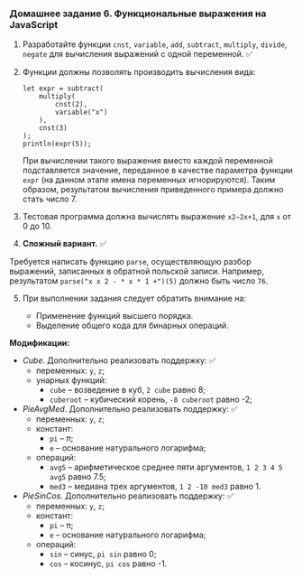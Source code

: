 ### Домашнее задание 6. Функциональные выражения на JavaScript

1. Разработайте функции `cnst`, `variable`, `add`, `subtract`, `multiply`, `divide`, `negate` для вычисления выражений с одной переменной. ✅

2. Функции должны позволять производить вычисления вида:
   ```
   let expr = subtract(
       multiply(
           cnst(2),
           variable("x")
       ),
       cnst(3)
   );
   println(expr(5));
   ```
   При вычислении такого выражения вместо каждой переменной подставляется значение, переданное в качестве параметра функции `expr` (на данном этапе имена переменных игнорируются). Таким образом, результатом вычисления приведенного примера должно стать число 7.

3. Тестовая программа должна вычислять выражение `x2−2x+1`, для `x` от 0 до 10.

4. **Сложный вариант.** ✅
   
Требуется написать функцию `parse`, осуществляющую разбор выражений, записанных в обратной польской записи. Например, результатом `parse("x x 2 - * x * 1 +")(5)` должно быть число `76`.
   
5. При выполнении задания следует обратить внимание на:

   - Применение функций высшего порядка.
   - Выделение общего кода для бинарных операций.

**Модификации:**

- _Cube_. Дополнительно реализовать поддержку: ✅
  - переменных: `y`, `z`;
  - унарных функций:
    - `cube` – возведение в куб, `2 cube` равно 8;
    - `cuberoot` – кубический корень, `-8 cuberoot` равно -2;
- _PieAvgMed_. Дополнительно реализовать поддержку: ✅
  - переменных: `y`, `z`;
  - констант:
    - `pi` – π;
    - `e` – основание натурального логарифма;
  - операций:
    - `avg5` – арифметическое среднее пяти аргументов, `1 2 3 4 5 avg5` равно 7.5;
    - `med3` – медиана трех аргументов, `1 2 -10 med3` равно 1.
- _PieSinCos_. Дополнительно реализовать поддержку: ✅
  - переменных: `y`, `z`;
  - констант:
    - `pi` – π;
    - `e` – основание натурального логарифма;
  - операций:
    - `sin` – синус, `pi sin` равно 0;
    - `cos` – косинус, `pi cos` равно -1.
